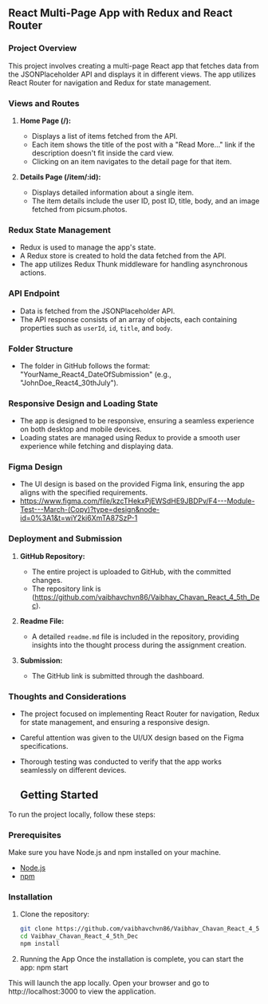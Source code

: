 ## React Multi-Page App with Redux and React Router

### Project Overview

This project involves creating a multi-page React app that fetches data from the JSONPlaceholder API and displays it in different views. The app utilizes React Router for navigation and Redux for state management.

### Views and Routes

1. **Home Page (/):**
   - Displays a list of items fetched from the API.
   - Each item shows the title of the post with a "Read More..." link if the description doesn't fit inside the card view.
   - Clicking on an item navigates to the detail page for that item.

2. **Details Page (/item/:id):**
   - Displays detailed information about a single item.
   - The item details include the user ID, post ID, title, body, and an image fetched from picsum.photos.

### Redux State Management

- Redux is used to manage the app's state.
- A Redux store is created to hold the data fetched from the API.
- The app utilizes Redux Thunk middleware for handling asynchronous actions.

### API Endpoint

- Data is fetched from the JSONPlaceholder API.
- The API response consists of an array of objects, each containing properties such as `userId`, `id`, `title`, and `body`.

### Folder Structure

- The folder in GitHub follows the format: "YourName_React4_DateOfSubmission" (e.g., "JohnDoe_React4_30thJuly").

### Responsive Design and Loading State

- The app is designed to be responsive, ensuring a seamless experience on both desktop and mobile devices.
- Loading states are managed using Redux to provide a smooth user experience while fetching and displaying data.

### Figma Design

- The UI design is based on the provided Figma link, ensuring the app aligns with the specified requirements.
- https://www.figma.com/file/kzcTHekxPjEWSdHE9JBDPv/F4---Module-Test---March-(Copy)?type=design&node-id=0%3A1&t=wiY2ki6XmTA87SzP-1

### Deployment and Submission

1. **GitHub Repository:**
   - The entire project is uploaded to GitHub, with the committed changes.
   - The repository link is (https://github.com/vaibhavchvn86/Vaibhav_Chavan_React_4_5th_Dec).

2. **Readme File:**
   - A detailed `readme.md` file is included in the repository, providing insights into the thought process during the assignment creation.

3. **Submission:**
   - The GitHub link is submitted through the dashboard.

### Thoughts and Considerations

- The project focused on implementing React Router for navigation, Redux for state management, and ensuring a responsive design.
- Careful attention was given to the UI/UX design based on the Figma specifications.
- Thorough testing was conducted to verify that the app works seamlessly on different devices.

  ## Getting Started

To run the project locally, follow these steps:

### Prerequisites

Make sure you have Node.js and npm installed on your machine.

- [Node.js](https://nodejs.org/)
- [npm](https://www.npmjs.com/)

### Installation

1. Clone the repository:

   ```bash
   git clone https://github.com/vaibhavchvn86/Vaibhav_Chavan_React_4_5th_Dec
   cd Vaibhav_Chavan_React_4_5th_Dec
   npm install

2. Running the App
Once the installation is complete, you can start the app:
npm start

This will launch the app locally. Open your browser and go to http://localhost:3000 to view the application.


